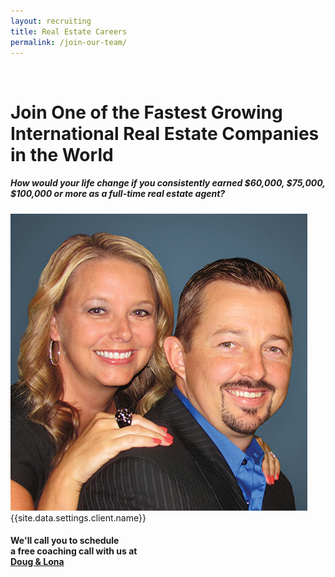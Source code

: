 ```yaml
---
layout: recruiting
title: Real Estate Careers
permalink: /join-our-team/
---
```


<div class="recruiting-page">
<br>
<h1 class="join-us">Join One of the Fastest Growing International Real Estate Companies in the World</h1>
<h5 class="join-us-subtitle">How would your life change if you consistently earned $60,000, $75,000, $100,000 or more as a full-time real estate agent?</h5>
<div class="recruiting-photo">

<span class="client-image-container">
<img src="/img/headshot.jpg" alt="{{site.data.settings.client.name}}" class="client-image"/>
</span>
<figcaption class="caption">{{site.data.settings.client.name}}</figcaption>
</div>

<h4>We'll call you to schedule<br>
a free coaching call with us at <br>
<a href="https://calendly.com/doug-lona/doug-and-lona-30-min?month=2021-09"><b>Doug & Lona</b></a></h4>

<br><br>

<div data-paperform-id="dougandlona"></div><script>(function() {var script = document.createElement('script'); script.src = "https://paperform.co/__embed.min.js"; document.body.appendChild(script); })()</script>